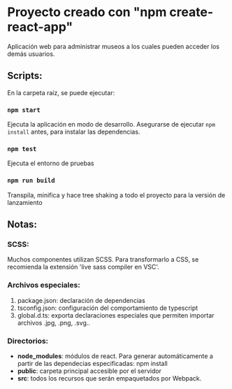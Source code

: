 # Proyecto creado con "npm create-react-app"
Aplicación web para administrar museos a los cuales pueden acceder los demás usuarios.

## Scripts:

En la carpeta raíz, se puede ejecutar:
### `npm start`

Ejecuta la aplicación en modo de desarrollo. Asegurarse de ejecutar `npm install` antes, para instalar las dependencias.

### `npm test`

Ejecuta el entorno de pruebas

### `npm run build`

Transpila, minifica y hace tree shaking a todo el proyecto para la versión de lanzamiento

## Notas:

### SCSS:

Muchos componentes utilizan SCSS. Para transformarlo a CSS, se recomienda la extensión 'live sass compiler en VSC'.

### Archivos especiales:

1. package.json: declaración de dependencias
3. tsconfig.json: configuración del comportamiento de typescript
5. global.d.ts: exporta declaraciones especiales que permiten importar archivos .jpg, .png, .svg..

### Directorios:
* **node_modules**: módulos de react. Para generar automáticamente a partir de las dependecias especificadas: npm install
* **public**: carpeta principal accesible por el servidor
* **src**: todos los recursos que serán empaquetados por Webpack.